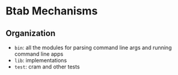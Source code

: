 # Btab Mechanisms

## Organization

- `bin`: all the modules for parsing command line args and running command line apps
- `lib`: implementations
- `test`: cram and other tests
